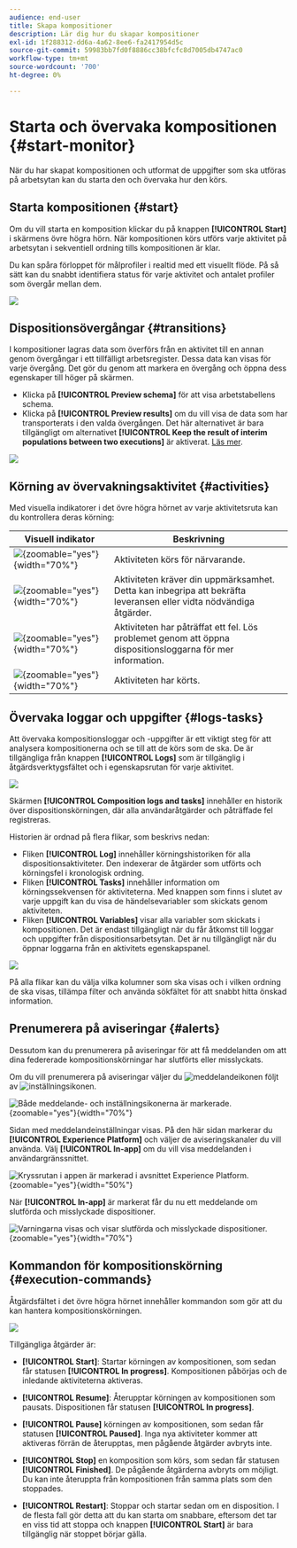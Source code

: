 ```yaml
---
audience: end-user
title: Skapa kompositioner
description: Lär dig hur du skapar kompositioner
exl-id: 1f288312-dd6a-4a62-8ee6-fa2417954d5c
source-git-commit: 59983bb7fd0f8886cc38bfcfc8d7005db4747ac0
workflow-type: tm+mt
source-wordcount: '700'
ht-degree: 0%

---
```


# Starta och övervaka kompositionen {#start-monitor}

När du har skapat kompositionen och utformat de uppgifter som ska utföras på arbetsytan kan du starta den och övervaka hur den körs.

## Starta kompositionen {#start}

Om du vill starta en komposition klickar du på knappen **[!UICONTROL Start]** i skärmens övre högra hörn. När kompositionen körs utförs varje aktivitet på arbetsytan i sekventiell ordning tills kompositionen är klar.

Du kan spåra förloppet för målprofiler i realtid med ett visuellt flöde. På så sätt kan du snabbt identifiera status för varje aktivitet och antalet profiler som övergår mellan dem.

![](assets/composition-visual-flow.png)

## Dispositionsövergångar {#transitions}

I kompositioner lagras data som överförs från en aktivitet till en annan genom övergångar i ett tillfälligt arbetsregister. Dessa data kan visas för varje övergång. Det gör du genom att markera en övergång och öppna dess egenskaper till höger på skärmen.

* Klicka på **[!UICONTROL Preview schema]** för att visa arbetstabellens schema.
* Klicka på **[!UICONTROL Preview results]** om du vill visa de data som har transporterats i den valda övergången. Det här alternativet är bara tillgängligt om alternativet **[!UICONTROL Keep the result of interim populations between two executions]** är aktiverat. [Läs mer](create-composition.md#settings).

![](assets/transition-preview.png)

## Körning av övervakningsaktivitet {#activities}

Med visuella indikatorer i det övre högra hörnet av varje aktivitetsruta kan du kontrollera deras körning:

| Visuell indikator | Beskrivning |
|-----|------------|
| ![](assets/activity-status-pending.png){zoomable="yes"}{width="70%"} | Aktiviteten körs för närvarande. |
| ![](assets/activity-status-orange.png){zoomable="yes"}{width="70%"} | Aktiviteten kräver din uppmärksamhet. Detta kan inbegripa att bekräfta leveransen eller vidta nödvändiga åtgärder. |
| ![](assets/activity-status-red.png){zoomable="yes"}{width="70%"} | Aktiviteten har påträffat ett fel. Lös problemet genom att öppna dispositionsloggarna för mer information. |
| ![](assets/activity-status-green.png){zoomable="yes"}{width="70%"} | Aktiviteten har körts. |

## Övervaka loggar och uppgifter {#logs-tasks}

Att övervaka kompositionsloggar och -uppgifter är ett viktigt steg för att analysera kompositionerna och se till att de körs som de ska. De är tillgängliga från knappen **[!UICONTROL Logs]** som är tillgänglig i åtgärdsverktygsfältet och i egenskapsrutan för varje aktivitet.

![](assets/logs-button.png)

Skärmen **[!UICONTROL Composition logs and tasks]** innehåller en historik över dispositionskörningen, där alla användaråtgärder och påträffade fel registreras.

<!-- à confirmer, pas trouvé dans les options = The workflow history is saved for the duration specified in the workflow execution options. During this duration, all the messages are therefore saved, even after a restart. If you do not want to save the messages from a previous execution, you have to purge the history by clicking the ![](assets/delete_darkgrey-24px.png) button.-->

Historien är ordnad på flera flikar, som beskrivs nedan:

* Fliken **[!UICONTROL Log]** innehåller körningshistoriken för alla dispositionsaktiviteter. Den indexerar de åtgärder som utförts och körningsfel i kronologisk ordning.
* Fliken **[!UICONTROL Tasks]** innehåller information om körningssekvensen för aktiviteterna. Med knappen som finns i slutet av varje uppgift kan du visa de händelsevariabler som skickats genom aktiviteten.
* Fliken **[!UICONTROL Variables]** visar alla variabler som skickats i kompositionen. Det är endast tillgängligt när du får åtkomst till loggar och uppgifter från dispositionsarbetsytan. Det är nu tillgängligt när du öppnar loggarna från en aktivitets egenskapspanel.  <!-- à confirmer-->

![](assets/logs-tasks.png)

På alla flikar kan du välja vilka kolumner som ska visas och i vilken ordning de ska visas, tillämpa filter och använda sökfältet för att snabbt hitta önskad information.

## Prenumerera på aviseringar {#alerts}

Dessutom kan du prenumerera på aviseringar för att få meddelanden om att dina federerade kompositionskörningar har slutförts eller misslyckats.

Om du vill prenumerera på aviseringar väljer du ![meddelandeikonen](/help/assets/icons/bell.png) följt av ![inställningsikonen](/help/assets/icons/settings.png).

![Både meddelande- och inställningsikonerna är markerade.](assets/monitor/select-notifications.png){zoomable="yes"}{width="70%"}

Sidan med meddelandeinställningar visas. På den här sidan markerar du **[!UICONTROL Experience Platform]** och väljer de aviseringskanaler du vill använda. Välj **[!UICONTROL In-app]** om du vill visa meddelanden i användargränssnittet.

![Kryssrutan i appen är markerad i avsnittet Experience Platform.](assets/monitor/add-alerts.png){zoomable="yes"}{width="50%"}

När **[!UICONTROL In-app]** är markerat får du nu ett meddelande om slutförda och misslyckade dispositioner.

![Varningarna visas och visar slutförda och misslyckade dispositioner.](assets/monitor/view-alerts.png){zoomable="yes"}{width="70%"}

## Kommandon för kompositionskörning {#execution-commands}

Åtgärdsfältet i det övre högra hörnet innehåller kommandon som gör att du kan hantera kompositionskörningen.

![](assets/execution-actions.png)

Tillgängliga åtgärder är:

* **[!UICONTROL Start]**: Startar körningen av kompositionen, som sedan får statusen **[!UICONTROL In progress]**. Kompositionen påbörjas och de inledande aktiviteterna aktiveras.

* **[!UICONTROL Resume]**: Återupptar körningen av kompositionen som pausats. Dispositionen får statusen **[!UICONTROL In progress]**.

* **[!UICONTROL Pause]** körningen av kompositionen, som sedan får statusen **[!UICONTROL Paused]**. Inga nya aktiviteter kommer att aktiveras förrän de återupptas, men pågående åtgärder avbryts inte.

* **[!UICONTROL Stop]** en komposition som körs, som sedan får statusen **[!UICONTROL Finished]**. De pågående åtgärderna avbryts om möjligt. Du kan inte återuppta från kompositionen från samma plats som den stoppades.

* **[!UICONTROL Restart]**: Stoppar och startar sedan om en disposition. I de flesta fall gör detta att du kan starta om snabbare, eftersom det tar en viss tid att stoppa och knappen **[!UICONTROL Start]** är bara tillgänglig när stoppet börjar gälla.
